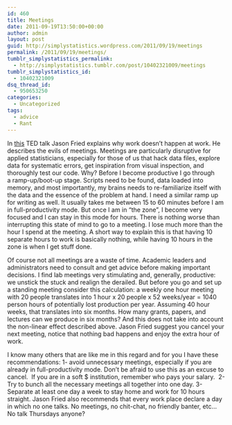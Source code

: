 ```yaml
---
id: 460
title: Meetings
date: 2011-09-19T13:50:00+00:00
author: admin
layout: post
guid: http://simplystatistics.wordpress.com/2011/09/19/meetings
permalink: /2011/09/19/meetings/
tumblr_simplystatistics_permalink:
  - http://simplystatistics.tumblr.com/post/10402321009/meetings
tumblr_simplystatistics_id:
  - 10402321009
dsq_thread_id:
  - 950653250
categories:
  - Uncategorized
tags:
  - advice
  - Rant
---
```

In <a href="http://www.ted.com/talks/jason_fried_why_work_doesn_t_happen_at_work.html" target="_blank">this</a> TED talk Jason Fried explains why work doesn&#8217;t happen at work. He describes the evils of meetings. Meetings are particularly disruptive for applied statisticians, especially for those of us that hack data files, explore data for systematic errors, get inspiration from visual inspection, and thoroughly test our code. Why? Before I become productive I go through a ramp-up/boot-up stage. Scripts need to be found, data loaded into memory, and most importantly, my brains needs to re-familiarize itself with the data and the essence of the problem at hand. I need a similar ramp up for writing as well. It usually takes me between 15 to 60 minutes before I am in full-productivity mode. But once I am in &#8220;the zone&#8221;, I become very focused and I can stay in this mode for hours. There is nothing worse than interrupting this state of mind to go to a meeting. I lose much more than the hour I spend at the meeting. A short way to explain this is that having 10 separate hours to work is basically nothing, while having 10 hours in the zone is when I get stuff done.

<!-- more -->Of course not all meetings are a waste of time. Academic leaders and administrators need to consult and get advice before making important decisions. I find lab meetings very stimulating and, generally, productive: we unstick the stuck and realign the derailed. But before you go and set up a standing meeting consider this calculation: a weekly one hour meeting with 20 people translates into 1 hour x 20 people x 52 weeks/year = 1040 person hours of potentially lost production per year. Assuming 40 hour weeks, that translates into six months. How many grants, papers, and lectures can we produce in six months? And this does not take into account the non-linear effect described above. Jason Fried suggest you cancel your next meeting, notice that nothing bad happens and enjoy the extra hour of work.

I know many others that are like me in this regard and for you I have these recommendations: 1- avoid unnecessary meetings, especially if you are already in full-productivity mode. Don&#8217;t be afraid to use this as an excuse to cancel.  If you are in a soft $ institution, remember who pays your salary.  2- Try to bunch all the necessary meetings all together into one day. 3- Separate at least one day a week to stay home and work for 10 hours straight. Jason Fried also recommends that every work place declare a day in which no one talks. No meetings, no chit-chat, no friendly banter, etc&#8230; No talk Thursdays anyone? 